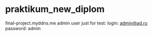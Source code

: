 # praktikum_new_diplom
final-project.myddns.me
admin user just for test:
login: admin@ad.ru
password: admin
